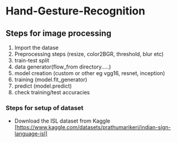 # Hand-Gesture-Recognition

## Steps for image processing
1. Import the datase
2. Preprocessing steps (resize, color2BGR, threshold, blur etc)
3. train-test split
4. data generator(flow_from directory.....)
5. model creation (custom or other eg vgg16, resnet, inception)
6. training (model.fit_generator)
7. predict (model.predict)
8. check training/test accuracies

### Steps for setup of dataset
* Download the ISL dataset from Kaggle [https://www.kaggle.com/datasets/prathumarikeri/indian-sign-language-isl]